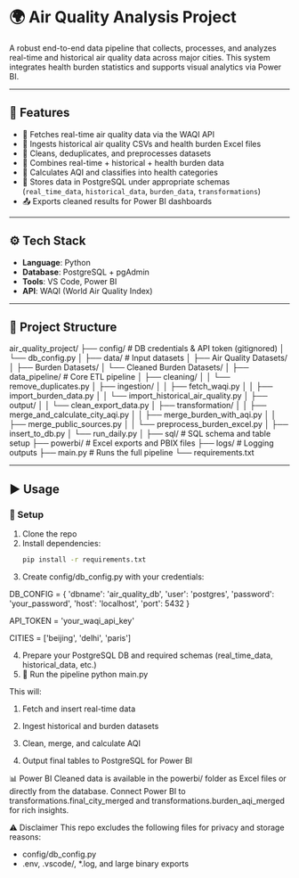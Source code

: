 # 🌍 Air Quality Analysis Project

A robust end-to-end data pipeline that collects, processes, and analyzes real-time and historical air quality data across major cities. This system integrates health burden statistics and supports visual analytics via Power BI.

---

## 🚀 Features

- 📡 Fetches real-time air quality data via the WAQI API
- 📁 Ingests historical air quality CSVs and health burden Excel files
- 🧹 Cleans, deduplicates, and preprocesses datasets
- 🔁 Combines real-time + historical + health burden data
- 🧠 Calculates AQI and classifies into health categories
- 💾 Stores data in PostgreSQL under appropriate schemas (`real_time_data`, `historical_data`, `burden_data`, `transformations`)
- 📤 Exports cleaned results for Power BI dashboards

---

## ⚙️ Tech Stack

- **Language**: Python
- **Database**: PostgreSQL + pgAdmin
- **Tools**: VS Code, Power BI
- **API**: WAQI (World Air Quality Index)

---

## 📁 Project Structure

air_quality_project/ ├── config/ # DB credentials & API token (gitignored) │ └── db_config.py │ ├── data/ # Input datasets │ ├── Air Quality Datasets/ │ ├── Burden Datasets/ │ └── Cleaned Burden Datasets/ │ ├── data_pipeline/ # Core ETL pipeline │ ├── cleaning/ │ │ └── remove_duplicates.py │ ├── ingestion/ │ │ ├── fetch_waqi.py │ │ ├── import_burden_data.py │ │ └── import_historical_air_quality.py │ ├── output/ │ │ └── clean_export_data.py │ ├── transformation/ │ │ ├── merge_and_calculate_city_aqi.py │ │ ├── merge_burden_with_aqi.py │ │ ├── merge_public_sources.py │ │ └── preprocess_burden_excel.py │ ├── insert_to_db.py │ └── run_daily.py │ ├── sql/ # SQL schema and table setup ├── powerbi/ # Excel exports and PBIX files ├── logs/ # Logging outputs ├── main.py # Runs the full pipeline └── requirements.txt


---

## ▶️ Usage

### 🧰 Setup
1. Clone the repo
2. Install dependencies:
   ```bash
   pip install -r requirements.txt

3. Create config/db_config.py with your credentials:

DB_CONFIG = {
    'dbname': 'air_quality_db',
    'user': 'postgres',
    'password': 'your_password',
    'host': 'localhost',
    'port': 5432
}

API_TOKEN = 'your_waqi_api_key'

CITIES = ['beijing', 'delhi', 'paris']

4. Prepare your PostgreSQL DB and required schemas (real_time_data, historical_data, etc.)
5. 🚀 Run the pipeline
python main.py

This will:

1. Fetch and insert real-time data

2. Ingest historical and burden datasets

3. Clean, merge, and calculate AQI

4. Output final tables to PostgreSQL for Power BI

📊 Power BI
Cleaned data is available in the powerbi/ folder as Excel files or directly from the database. Connect Power BI to transformations.final_city_merged and transformations.burden_aqi_merged for rich insights.

⚠️ Disclaimer
This repo excludes the following files for privacy and storage reasons:

- config/db_config.py
- .env, .vscode/, *.log, and large binary exports
